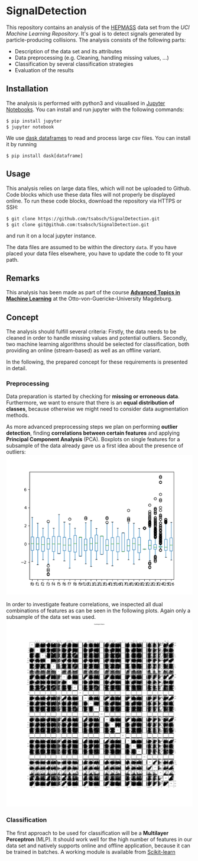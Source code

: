 # SignalDetection

This repository contains an analysis of the [HEPMASS](http://archive.ics.uci.edu/ml/datasets/HEPMASS) data set from the _UCI Machine Learning Repository_. It's goal is to detect signals generated by particle-producing collisions. The analysis consists of the following parts:

* Description of the data set and its attributes
* Data preprocessing (e.g. Cleaning, handling missing values, ...)
* Classification by several classification strategies
* Evaluation of the results

## Installation

The analysis is performed with python3 and visualised in [Jupyter Notebooks](http://jupyter.org/). You can install and run jupyter with the following commands:

```
$ pip install jupyter
$ jupyter notebook
```

We use [dask dataframes](http://dask.pydata.org/en/latest/) to read and process large csv files. You can install it by running

```
$ pip install dask[dataframe]
```

## Usage

This analysis relies on large data files, which will not be uploaded to Github. Code blocks which use these data files will not properly be displayed online. To run these code blocks, download the repository via HTTPS or SSH:
```
$ git clone https://github.com/tsabsch/SignalDetection.git
$ git clone git@github.com:tsabsch/SignalDetection.git
```
and run it on a local jupyter instance.

The data files are assumed to be within the directory `data`. If you have placed your data files elsewhere, you have to update the code to fit your path.

## Remarks
This analysis has been made as part of the course [__Advanced Topics in Machine Learning__](http://www.findke.ovgu.de/findke/en/Studies/Courses/Summer+Term+2017/Advanced+Topics+in+Machine+Learning.html) at the Otto-von-Guericke-University Magdeburg.


## Concept
The analysis should fulfill several criteria: Firstly, the data needs to be cleaned in order to handle missing values and potential outliers. Secondly, two machine learning algorithms should be selected for classification, both providing an online (stream-based) as well as an offline variant.

In the following, the prepared concept for these requirements is presented in detail.

### Preprocessing
Data preparation is started by checking for __missing or erroneous data__. Furthermore, we want to ensure that there is an __equal distribution of classes__, because otherwise we might need to consider data augmentation methods.

As more advanced preprocessing steps we plan on performing __outlier detection__, finding __correlations between certain features__ and applying __Principal Component Analysis__ (PCA). Boxplots on single features for a subsample of the data already gave us a first idea about the presence of outliers:
![Feature Boxplots](feature_boxplots.png)

In order to investigate feature correlations, we inspected all dual combinations of features as can be seen in the following plots. Again only a subsample of the data set was used.
![Feature Correlations](feature_correlations.png)

### Classification
The first approach to be used for classification will be a __Multilayer Perceptron__ (MLP). It should work well for the high number of features in our data set and natively supports online and offline application, because it can be trained in batches. A working module is available from [Scikit-learn](http://scikit-learn.org/stable/modules/generated/sklearn.neural_network.MLPClassifier.html)

